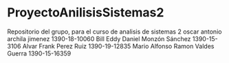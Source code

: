 # ProyectoAnilisisSistemas2
 
Repositorio del grupo, para el curso de analisis de sistemas 2
oscar antonio archila jimenez 1390-18-10060
Bill Eddy Daniel Monzón Sánchez 1390-15-3106
Alvar Frank Perez Ruiz 1390-19-12835
Mario Alfonso Ramon Valdes Guerra 1390-15-16359
